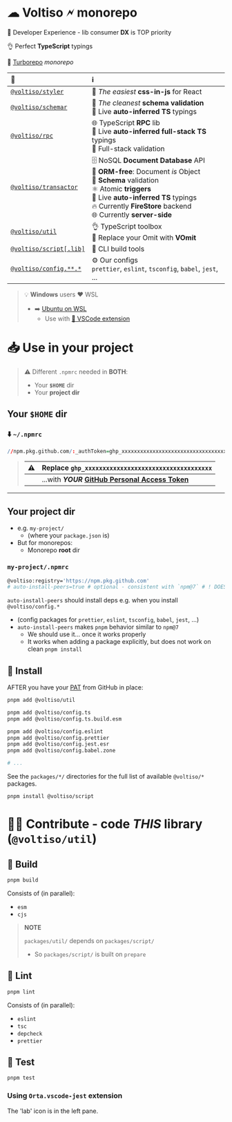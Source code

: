 # ☁ Voltiso 🗲 monorepo

🎢 Developer Experience - lib consumer **DX** is TOP priority

👌 Perfect **TypeScript** typings

🚀 [Turborepo](https://turborepo.org/) _monorepo_

| 📁                                                                                          | ℹ️                                                                                                                                                                                                                                             |
| :------------------------------------------------------------------------------------------ | :--------------------------------------------------------------------------------------------------------------------------------------------------------------------------------------------------------------------------------------------- |
| [`@voltiso/styler`](https://github.com/voltiso/voltiso/tree/master/packages/styler)         | 🦋 _The easiest_ **css-in-js** for React                                                                                                                                                                                                       |
| [`@voltiso/schemar`](https://github.com/voltiso/voltiso/tree/master/packages/schemar)       | 👮 _The cleanest_ **schema validation**<br>🚗 Live **auto-inferred TS** typings                                                                                                                                                                |
| [`@voltiso/rpc`](https://github.com/voltiso/voltiso/tree/master/packages/rpc)               | 🌐 TypeScript **RPC** lib<br>🚗 Live **auto-inferred full-stack TS** typings<br>👮 Full-stack validation                                                                                                                                       |
| [`@voltiso/transactor`](https://github.com/voltiso/voltiso/tree/master/packages/transactor) | 🗄️ NoSQL **Document Database** API<br>🟰 **ORM-free**: Document _is_ Object<br>👮 **Schema** validation<br>⚛️ Atomic **triggers**<br>🚗 Live **auto-inferred TS** typings<br>🔥 Currently **FireStore** backend<br>🌐 Currently **server-side** |
| [`@voltiso/util`](https://github.com/voltiso/voltiso/tree/master/packages/util)             | 👌 TypeScript toolbox<br>🔀 Replace your Omit with **VOmit**                                                                                                                                                                                   |
| [`@voltiso/script[.lib]`](https://github.com/voltiso/voltiso/tree/master/packages/script)   | 🔨 CLI build tools                                                                                                                                                                                                                             |
| [`@voltiso/config.**.*`](https://github.com/voltiso/voltiso/tree/master/packages/config)    | ⚙️ Our configs<br> `prettier`, `eslint`, `tsconfig`, `babel`, `jest`, ...                                                                                                                                                                      |

> 💡 **Windows** users ❤️ WSL
>
> - ➡️ [Ubuntu on WSL](https://ubuntu.com/wsl)
>   - Use with
>     [🧩 VSCode extension](https://marketplace.visualstudio.com/items?itemName=ms-vscode-remote.remote-wsl)

# 📥 Use in your project

> ⚠️ Different `.npmrc` needed in **BOTH**:
>
> - Your **`$HOME`** dir
> - Your **project dir**

## Your **`$HOME`** dir

### ⬇️ `~/.npmrc`

```r
//npm.pkg.github.com/:_authToken=ghp_xxxxxxxxxxxxxxxxxxxxxxxxxxxxxxxxxxxx
```

> | ⚠️  | Replace `ghp_xxxxxxxxxxxxxxxxxxxxxxxxxxxxxxxxxxxx`                                                                                                                 |
> | --- | ------------------------------------------------------------------------------------------------------------------------------------------------------------------ |
> |     | ...with **_YOUR_ [GitHub Personal Access Token](https://docs.github.com/en/authentication/keeping-your-account-and-data-secure/creating-a-personal-access-token)** |

---

## Your **project dir**

- e.g. `my-project/`
  - (where your `package.json` is)
- But for monorepos:
  - Monorepo **root** dir

### `my-project/.npmrc`

```sh
@voltiso:registry='https://npm.pkg.github.com'
# auto-install-peers=true # optional - consistent with `npm@7` # ! DOES NOT WORK?
```

`auto-install-peers` should install deps e.g. when you install
`@voltiso/config.*`

- (config packages for `prettier`, `eslint`, `tsconfig`, `babel`, `jest`, ...)
- `auto-install-peers` makes `pnpm` behavior similar to `npm@7`
  - We should use it... once it works properly
  - It works when adding a package explicitly, but does not work on clean
    `pnpm install`

## 💾 Install

AFTER you have your
[PAT](https://docs.github.com/en/authentication/keeping-your-account-and-data-secure/creating-a-personal-access-token)
from GitHub in place:

```sh
pnpm add @voltiso/util

pnpm add @voltiso/config.ts
pnpm add @voltiso/config.ts.build.esm

pnpm add @voltiso/config.eslint
pnpm add @voltiso/config.prettier
pnpm add @voltiso/config.jest.esr
pnpm add @voltiso/config.babel.zone

# ...
```

See the `packages/*/` directories for the full list of available `@voltiso/*`
packages.

```sh
pnpm install @voltiso/script
```

# 🧑‍🔬 Contribute - code _THIS_ library (`@voltiso/util`)

## 🚀 Build

```sh
pnpm build
```

Consists of (in parallel):

- `esm`
- `cjs`

> **NOTE**
>
> `packages/util/` depends on `packages/script/`
>
> - So `packages/script/` is built on `prepare`

## 🦋 Lint

```sh
pnpm lint
```

Consists of (in parallel):

- `eslint`
- `tsc`
- `depcheck`
- `prettier`

## 🧪 Test

```sh
pnpm test
```

### Using `Orta.vscode-jest` extension

The 'lab' icon is in the left pane.

